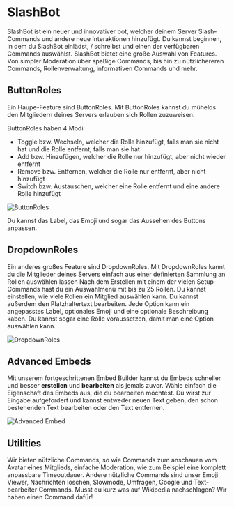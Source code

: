 # SlashBot

SlashBot ist ein neuer und innovativer bot, welcher deinem Server Slash-Commands und andere neue Interaktionen hinzufügt.
Du kannst beginnen, in dem du SlashBot einlädst, / schreibst und einen der verfügbaren Commands auswählst.
SlashBot bietet eine große Auswahl von Features. Von simpler Moderation über spaßige Commands, bis hin zu nützlichereren Commands, Rollenverwaltung, informativen Commands und mehr.

## ButtonRoles

Ein Haupe-Feature sind ButtonRoles.
Mit ButtonRoles kannst du mühelos den Mitgliedern deines Servers erlauben sich Rollen zuzuweisen.

ButtonRoles haben 4 Modi:

- Toggle bzw. Wechseln, welcher die Rolle hinzufügt, falls man sie nicht hat und die Rolle entfernt, falls man sie hat
- Add bzw. Hinzufügen, welcher die Rolle nur hinzufügt, aber nicht wieder entfernt
- Remove bzw. Entfernen, welcher die Rolle nur entfernt, aber nicht hinzufügt
- Switch bzw. Austauschen, welcher eine Rolle entfernt und eine andere Rolle hinzufügt

![ButtonRoles](https://cdn.discordapp.com/attachments/860575753950461983/934413770900533268/buttonrole.png)

Du kannst das Label, das Emoji und sogar das Aussehen des Buttons anpassen.

## DropdownRoles

Ein anderes großes Feature sind DropdownRoles.
Mit DropdownRoles kannt du die Mitglieder deines Servers einfach aus einer definierten Sammlung an Rollen auswählen lassen
Nach dem Erstellen mit einem der vielen Setup-Commands hast du ein Auswahlmenü mit bis zu 25 Rollen.
Du kannst einstellen, wie viele Rollen ein Mitglied auswählen kann. Du kannst außerdem den Platzhaltertext bearbeiten.
Jede Option kann ein angepasstes Label, optionales Emoji und eine optionale Beschreibung kaben.
Du kannst sogar eine Rolle voraussetzen, damit man eine Option auswählen kann.

![DropdownRoles](https://cdn.discordapp.com/attachments/860575753950461983/934413970746519592/buttonrole.png)

## Advanced Embeds

Mit unserem fortgeschrittenen Embed Builder kannst du Embeds schneller und besser **erstellen** und **bearbeiten** als jemals zuvor.
Wähle einfach die Eigenschaft des Embeds aus, die du bearbeiten möchtest.
Du wirst zur Eingabe aufgefordert und kannst entweder neuen Text geben, den schon bestehenden Text bearbeiten oder den Text entfernen.

![Advanced Embed](https://cdn.discordapp.com/attachments/881258074873135244/949418884279201893/unknown.png)

## Utilities

Wir bieten nützliche Commands, so wie Commands zum anschauen vom Avatar eines Mitglieds, einfache Moderation, wie zum Beispiel eine komplett anpassbare Timeoutdauer.
Andere nützliche Commands sind unser Emoji Viewer, Nachrichten löschen, Slowmode, Umfragen, Google und Text-bearbeiter Commands.
Musst du kurz was auf Wikipedia nachschlagen? Wir haben einen Command dafür!
